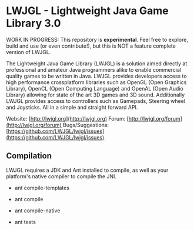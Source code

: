LWJGL - Lightweight Java Game Library 3.0
======

WORK IN PROGRESS: This repository is **experimental**. Feel free to explore, build and use (or even contribute!), but this is NOT a feature complete version of LWJGL.

The Lightweight Java Game Library (LWJGL) is a solution aimed directly at professional and amateur Java programmers alike to enable commercial quality games to be written in Java.
LWJGL provides developers access to high performance crossplatform libraries such as OpenGL (Open Graphics Library), OpenCL (Open Computing Language) and OpenAL (Open Audio Library) allowing for state of the art 3D games and 3D sound.
Additionally LWJGL provides access to controllers such as Gamepads, Steering wheel and Joysticks.
All in a simple and straight forward API.

Website: [http://lwjgl.org](http://lwjgl.org)
Forum: [http://lwjgl.org/forum](http://lwjgl.org/forum)
Bugs/Suggestions: [https://github.com/LWJGL/lwjgl/issues](https://github.com/LWJGL/lwjgl/issues)

Compilation
-----------

LWJGL requires a JDK and Ant installed to compile, as well as your platform's native compiler to compile the JNI.

* ant compile-templates
* ant compile
* ant compile-native

* ant tests